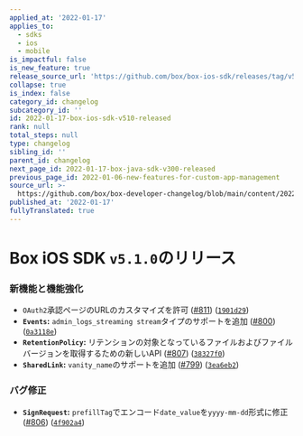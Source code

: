 ```yaml
---
applied_at: '2022-01-17'
applies_to:
  - sdks
  - ios
  - mobile
is_impactful: false
is_new_feature: true
release_source_url: 'https://github.com/box/box-ios-sdk/releases/tag/v5.1.0'
collapse: true
is_index: false
category_id: changelog
subcategory_id: ''
id: 2022-01-17-box-ios-sdk-v510-released
rank: null
total_steps: null
type: changelog
sibling_id: ''
parent_id: changelog
next_page_id: 2022-01-17-box-java-sdk-v300-released
previous_page_id: 2022-01-06-new-features-for-custom-app-management
source_url: >-
  https://github.com/box/box-developer-changelog/blob/main/content/2022/01-17-box-ios-sdk-v510-released.md
published_at: '2022-01-17'
fullyTranslated: true
---
```

# Box iOS SDK `v5.1.0`のリリース

### 新機能と機能強化

* `OAuth2`承認ページのURLのカスタマイズを許可 ([#811][1]) ([`1901d29`][2])
* **`Events`:** `admin_logs_streaming stream`タイプのサポートを追加 ([#800][3]) ([`0a3118e`][4])
* **`RetentionPolicy`:** リテンションの対象となっているファイルおよびファイルバージョンを取得するための新しいAPI ([#807][5]) ([`38327f0`][6])
* **`SharedLink`:** `vanity_name`のサポートを追加 ([#799][7]) ([`3ea6eb2`][8])

### バグ修正

* **`SignRequest`:** `prefillTag`でエンコード`date_value`を`yyyy-mm-dd`形式に修正 ([#806][9]) ([`4f902a4`][10])

[1]: https://github.com/box/box-ios-sdk/issues/811

[2]: https://github.com/box/box-ios-sdk/commit/1901d296a2be4b0f2eef25eda06928aebc81de9a

[3]: https://github.com/box/box-ios-sdk/issues/800

[4]: https://github.com/box/box-ios-sdk/commit/0a3118ef95c2eb42b0080d0352784849e85eb422

[5]: https://github.com/box/box-ios-sdk/issues/807

[6]: https://github.com/box/box-ios-sdk/commit/38327f09a92dba7827e1866940a643d624757762

[7]: https://github.com/box/box-ios-sdk/issues/799

[8]: https://github.com/box/box-ios-sdk/commit/3ea6eb2a1c2b713fd0769e93a2dc4ee51da695fd

[9]: https://github.com/box/box-ios-sdk/issues/806

[10]: https://github.com/box/box-ios-sdk/commit/4f902a47482de55ec69b5522e6cf5affd653b4c8
